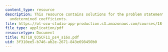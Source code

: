 ```yaml
---
content_type: resource
description: This resource contains solutions for the problem statements related to
  undetermined coefficients.
file: https://ol-ocw-studio-app-production.s3.amazonaws.com/courses/18-03sc-differential-equations-fall-2011/3f310ee5b746ab2e2671843e698450b0_MIT18_03SCF11_ps4_s16s.pdf
file_type: application/pdf
resourcetype: Document
title: MIT18_03SCF11_ps4_s16s.pdf
uid: 3f310ee5-b746-ab2e-2671-843e698450b0
---
```

